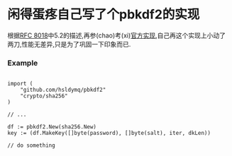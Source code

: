 # 闲得蛋疼自己写了个pbkdf2的实现

根据[RFC 8018](https://tools.ietf.org/html/rfc8018)中5.2的描述,再参(chao)考(xi)[官方实现](https://github.com/golang/crypto/blob/master/pbkdf2/pbkdf2.go),自己再这个实现上小动了两刀,性能无差异,只是为了巩固一下印象而已.

### Example
```golang

import (
    "github.com/hsldymq/pbkdf2"
    "crypto/sha256"
)

// ...

df := pbkdf2.New(sha256.New)
key := (df.MakeKey([]byte(password), []byte(salt), iter, dkLen))

// do something

```